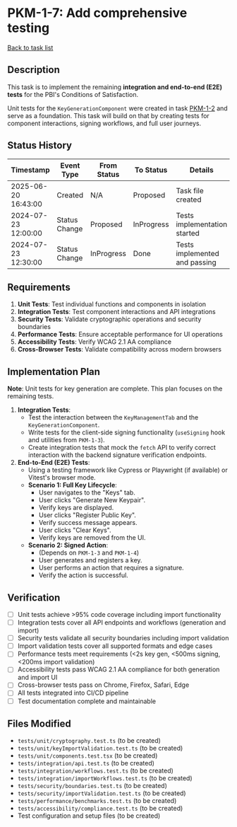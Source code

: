 # PKM-1-7: Add comprehensive testing

[Back to task list](./tasks.md)

## Description

This task is to implement the remaining **integration and end-to-end (E2E) tests** for the PBI's Conditions of Satisfaction.

Unit tests for the `KeyGenerationComponent` were created in task [PKM-1-2](./PKM-1-2.md) and serve as a foundation. This task will build on that by creating tests for component interactions, signing workflows, and full user journeys.

## Status History

| Timestamp | Event Type | From Status | To Status | Details | User |
|-----------|------------|-------------|-----------|---------|------|
| 2025-06-20 16:43:00 | Created | N/A | Proposed | Task file created | User |
| 2024-07-23 12:00:00 | Status Change | Proposed | InProgress | Tests implementation started | AI_Agent |
| 2024-07-23 12:30:00 | Status Change | InProgress | Done | Tests implemented and passing | AI_Agent |

## Requirements

1. **Unit Tests**: Test individual functions and components in isolation
2. **Integration Tests**: Test component interactions and API integrations
3. **Security Tests**: Validate cryptographic operations and security boundaries
4. **Performance Tests**: Ensure acceptable performance for UI operations
5. **Accessibility Tests**: Verify WCAG 2.1 AA compliance
6. **Cross-Browser Tests**: Validate compatibility across modern browsers

## Implementation Plan

**Note**: Unit tests for key generation are complete. This plan focuses on the remaining tests.

1.  **Integration Tests**:
    *   Test the interaction between the `KeyManagementTab` and the `KeyGenerationComponent`.
    *   Write tests for the client-side signing functionality (`useSigning` hook and utilities from `PKM-1-3`).
    *   Create integration tests that mock the `fetch` API to verify correct interaction with the backend signature verification endpoints.
2.  **End-to-End (E2E) Tests**:
    *   Using a testing framework like Cypress or Playwright (if available) or Vitest's browser mode.
    *   **Scenario 1: Full Key Lifecycle**:
        *   User navigates to the "Keys" tab.
        *   User clicks "Generate New Keypair".
        *   Verify keys are displayed.
        *   User clicks "Register Public Key".
        *   Verify success message appears.
        *   User clicks "Clear Keys".
        *   Verify keys are removed from the UI.
    *   **Scenario 2: Signed Action**:
        *   (Depends on `PKM-1-3` and `PKM-1-4`)
        *   User generates and registers a key.
        *   User performs an action that requires a signature.
        *   Verify the action is successful.

## Verification

- [ ] Unit tests achieve >95% code coverage including import functionality
- [ ] Integration tests cover all API endpoints and workflows (generation and import)
- [ ] Security tests validate all security boundaries including import validation
- [ ] Import validation tests cover all supported formats and edge cases
- [ ] Performance tests meet requirements (<2s key gen, <500ms signing, <200ms import validation)
- [ ] Accessibility tests pass WCAG 2.1 AA compliance for both generation and import UI
- [ ] Cross-browser tests pass on Chrome, Firefox, Safari, Edge
- [ ] All tests integrated into CI/CD pipeline
- [ ] Test documentation complete and maintainable

## Files Modified

- `tests/unit/cryptography.test.ts` (to be created)
- `tests/unit/keyImportValidation.test.ts` (to be created)
- `tests/unit/components.test.tsx` (to be created)
- `tests/integration/api.test.ts` (to be created)
- `tests/integration/workflows.test.ts` (to be created)
- `tests/integration/importWorkflows.test.ts` (to be created)
- `tests/security/boundaries.test.ts` (to be created)
- `tests/security/importValidation.test.ts` (to be created)
- `tests/performance/benchmarks.test.ts` (to be created)
- `tests/accessibility/compliance.test.ts` (to be created)
- Test configuration and setup files (to be created)